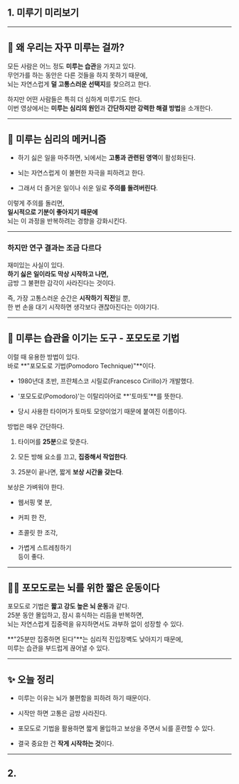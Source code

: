## 1. 미루기 미리보기
---
## 🧠 왜 우리는 자꾸 미루는 걸까?

모든 사람은 어느 정도 **미루는 습관**을 가지고 있다.  
무언가를 하는 동안은 다른 것들을 하지 못하기 때문에,  
뇌는 자연스럽게 **덜 고통스러운 선택지**를 찾으려고 한다.

하지만 어떤 사람들은 특히 더 심하게 미루기도 한다.  
이번 영상에서는 **미루는 심리의 원인**과 **간단하지만 강력한 해결 방법**을 소개한다.

---

## 🧨 미루는 심리의 메커니즘

- 하기 싫은 일을 마주하면, 뇌에서는 **고통과 관련된 영역**이 활성화된다.
    
- 뇌는 자연스럽게 이 불편한 자극을 피하려고 한다.
    
- 그래서 더 즐거운 일이나 쉬운 일로 **주의를 돌려버린다**.
    

이렇게 주의를 돌리면,  
**일시적으로 기분이 좋아지기 때문에**  
뇌는 이 과정을 반복하려는 경향을 강화시킨다.

---

### 하지만 연구 결과는 조금 다르다

재미있는 사실이 있다.  
**하기 싫은 일이라도 막상 시작하고 나면,**  
금방 그 불편한 감각이 사라진다는 것이다.

즉, 가장 고통스러운 순간은 **시작하기 직전**일 뿐,  
한 번 손을 대기 시작하면 생각보다 괜찮아진다는 이야기다.

---

## 🍅 미루는 습관을 이기는 도구 - 포모도로 기법

이럴 때 유용한 방법이 있다.  
바로 **"포모도로 기법(Pomodoro Technique)"**이다.

- 1980년대 초반, 프란체스코 시릴로(Francesco Cirillo)가 개발했다.
    
- '포모도로(Pomodoro)'는 이탈리아어로 **'토마토'**를 뜻한다.
    
- 당시 사용한 타이머가 토마토 모양이었기 때문에 붙여진 이름이다.
    

방법은 매우 간단하다.

1. 타이머를 **25분**으로 맞춘다.
    
2. 모든 방해 요소를 끄고, **집중해서 작업한다**.
    
3. 25분이 끝나면, 짧게 **보상 시간을 갖는다**.
    

보상은 가벼워야 한다.

- 웹서핑 몇 분,
    
- 커피 한 잔,
    
- 초콜릿 한 조각,
    
- 가볍게 스트레칭하기  
    등이 좋다.
    

---

## 🏋️‍♂️ 포모도로는 뇌를 위한 짧은 운동이다

포모도로 기법은 **짧고 강도 높은 뇌 운동**과 같다.  
25분 동안 몰입하고, 잠시 휴식하는 리듬을 반복하면,  
뇌는 자연스럽게 집중력을 유지하면서도 과부하 없이 성장할 수 있다.

**"25분만 집중하면 된다"**는 심리적 진입장벽도 낮아지기 때문에,  
미루는 습관을 부드럽게 끊어낼 수 있다.

---

## ✨ 오늘 정리

- 미루는 이유는 뇌가 불편함을 피하려 하기 때문이다.
    
- 시작만 하면 고통은 금방 사라진다.
    
- 포모도로 기법을 활용하면 짧게 몰입하고 보상을 주면서 뇌를 훈련할 수 있다.
    
- 결국 중요한 건 **작게 시작하는 것**이다.
    

---

## 2. 